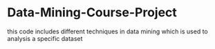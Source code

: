 # Data-Mining-Course-Project
this code includes different techniques in data mining which is used to analysis a specific dataset
